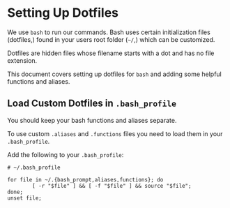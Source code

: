 # Setting Up Dotfiles

We use `bash` to run our commands. Bash uses certain initialization files (dotfiles,) found in your users root folder (`~/`,) which can be customized.

Dotfiles are hidden files whose filename starts with a dot and has no file extension.

This document covers setting up dotfiles for `bash` and adding some helpful functions and aliases.

## Load Custom Dotfiles in `.bash_profile`

You should keep your bash functions and aliases separate.

To use custom `.aliases` and `.functions` files you need to load them in your `.bash_profile`.

Add the following to your `.bash_profile`:

```shell
# ~/.bash_profile

for file in ~/.{bash_prompt,aliases,functions}; do
        [ -r "$file" ] && [ -f "$file" ] && source "$file";
done;
unset file;

```

